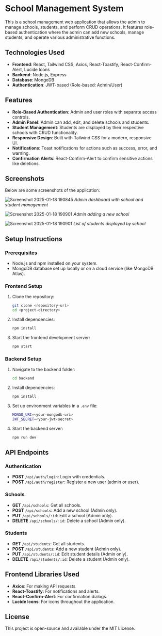 # School Management System

This is a school management web application that allows the admin to manage schools, students, and perform CRUD operations. It features role-based authentication where the admin can add new schools, manage students, and operate various administrative functions.

## Technologies Used

- **Frontend**: React, Tailwind CSS, Axios, React-Toastify, React-Confirm-Alert, Lucide Icons
- **Backend**: Node.js, Express
- **Database**: MongoDB
- **Authentication**: JWT-based (Role-based: Admin/User)

## Features

- **Role-Based Authentication**: Admin and user roles with separate access controls.
- **Admin Panel**: Admin can add, edit, and delete schools and students.
- **Student Management**: Students are displayed by their respective schools with CRUD functionality.
- **Responsive Design**: Built with Tailwind CSS for a modern, responsive UI.
- **Notifications**: Toast notifications for actions such as success, error, and warning.
- **Confirmation Alerts**: React-Confirm-Alert to confirm sensitive actions like deletions.

## Screenshots

Below are some screenshots of the application:

![Screenshot 2025-01-18 190845](https://github.com/user-attachments/assets/569de343-2ada-457c-b1cd-54c517dfdb97)
*Admin dashboard with school and student management*

![Screenshot 2025-01-18 190901](https://github.com/user-attachments/assets/e13fc2de-2345-41ba-bd4a-58742347a651)
*Admin adding a new school*

![Screenshot 2025-01-18 190901](https://github.com/user-attachments/assets/b90456c2-63b9-4c0a-a05b-290fa0e8b1a5)
*List of students displayed by school*

## Setup Instructions

### Prerequisites

- Node.js and npm installed on your system.
- MongoDB database set up locally or on a cloud service (like MongoDB Atlas).

### Frontend Setup

1. Clone the repository:
    ```bash
    git clone <repository-url>
    cd <project-directory>
    ```

2. Install dependencies:
    ```bash
    npm install
    ```

3. Start the frontend development server:
    ```bash
    npm start
    ```

### Backend Setup

1. Navigate to the backend folder:
    ```bash
    cd backend
    ```

2. Install dependencies:
    ```bash
    npm install
    ```

3. Set up environment variables in a `.env` file:
    ```bash
    MONGO_URI=<your-mongodb-uri>
    JWT_SECRET=<your-jwt-secret>
    ```

4. Start the backend server:
    ```bash
    npm run dev
    ```

## API Endpoints

### Authentication

- **POST** `/api/auth/login`: Login with credentials.
- **POST** `/api/auth/register`: Register a new user (admin or user).

### Schools

- **GET** `/api/schools`: Get all schools.
- **POST** `/api/schools`: Add a new school (Admin only).
- **PUT** `/api/schools/:id`: Edit a school (Admin only).
- **DELETE** `/api/schools/:id`: Delete a school (Admin only).

### Students

- **GET** `/api/students`: Get all students.
- **POST** `/api/students`: Add a new student (Admin only).
- **PUT** `/api/students/:id`: Edit student details (Admin only).
- **DELETE** `/api/students/:id`: Delete a student (Admin only).

## Frontend Libraries Used

- **Axios**: For making API requests.
- **React-Toastify**: For notifications and alerts.
- **React-Confirm-Alert**: For confirmation dialogs.
- **Lucide Icons**: For icons throughout the application.

## License

This project is open-source and available under the MIT License.
